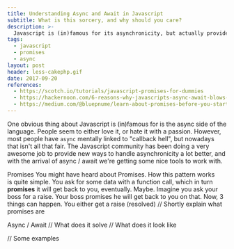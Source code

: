 ```yaml
---
title: Understanding Async and Await in Javascript
subtitle: What is this sorcery, and why should you care?
description: >-
  Javascript is (in)famous for its asynchronicity, but actually provides some cool things to handle just that.
tags:
  - javascript
  - promises
  - async
layout: post
header: less-cakephp.gif
date: 2017-09-20
references:
  - https://scotch.io/tutorials/javascript-promises-for-dummies
  - https://hackernoon.com/6-reasons-why-javascripts-async-await-blows-promises-away-tutorial-c7ec10518dd9
  - https://medium.com/@bluepnume/learn-about-promises-before-you-start-using-async-await-eb148164a9c8
---
```


One obvious thing about Javascript is (in)famous for is the async side of the language. People seem to either love it, or hate it with a passion. However, most people have `async` mentally linked to "callback hell", but nowadays that isn't all that fair. The Javascript community has been doing a very awesome job to provide new ways to handle asynchronicity a lot better, and with the arrival of async / await we're getting some nice tools to work with.

Promises
You might have heard about Promises. How this pattern works is quite simple. You ask for some data with a function call, which in turn **promises** it will get back to you, eventually. Maybe. Imagine you ask your boss for a raise. Your boss promises he will get back to you on that. Now, 3 things can happen. You either get a raise (resolved)  // Shortly explain what promises are

Async / Await
// What does it solve
// What does it look like

// Some examples